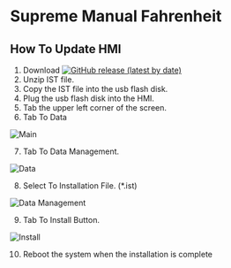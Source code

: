 # Supreme Manual Fahrenheit

## How To Update HMI
 1. Download [![GitHub release (latest by date)](https://img.shields.io/github/v/release/KubanCoffeeRoasters/SupremeManual)](https://github.com/KubanCoffeeRoasters/SupremeManual/releases/download/V1.0.0.8_F/Supreme_Manual_Fahrenheit1.0.8.ist)
 2. Unzip IST file.
 3. Copy the IST file into the usb flash disk.
 4. Plug the usb flash disk into the HMI.
 5. Tab the upper left corner of the screen.
 6. Tab To Data
 

 ![Main](https://github.com/KubanCoffeeRoasters/SupremeManual/assets/134377245/a7a25ad6-1e40-47f1-be4d-add417dc1cfd)



 7. Tab To Data Management.
 
 
![Data](https://github.com/KubanCoffeeRoasters/SupremeManual/assets/134377245/eec86d21-a544-4385-b42d-1a344b9d7b34)



 8. Select To Installation File. (*.ist)
 
 
![Data Management](https://github.com/KubanCoffeeRoasters/SupremeManual/assets/134377245/1127cccd-b07a-432d-8c49-7e8de6a03514)



 9. Tab To Install Button.


![Install](https://github.com/KubanCoffeeRoasters/SupremeManual/assets/134377245/2338ba58-e1be-4548-9bce-6d9ffbf12ec6)


 10. Reboot the system when the installation is complete
